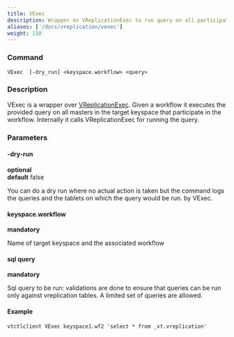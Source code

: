 ```yaml
---
title: VExec
description: Wrapper on VReplicationExec to run query on all participating masters
aliases: ['/docs/vreplication/vexec']
weight: 110
---
```


### Command

```
VExec  [-dry_run] <keyspace.workflow> <query>
```

### Description


VExec is a wrapper over [VReplicationExec](../vreplicationexec).
Given a workflow it executes the provided query on all masters in the target keyspace that participate
in the workflow. Internally it calls VReplicationExec for running the query.

### Parameters

#### -dry-run 
**optional**\
**default** false

<div class="cmd">
You can do a dry run where no actual action is taken but the command logs the queries and the tablets
 on which the query would be run.
by VExec.
</div>

#### keyspace.workflow 
**mandatory**

<div class="cmd">
Name of target keyspace and the associated workflow
</div>

#### sql query 
**mandatory**

<div class="cmd">
Sql query to be run: validations are done to ensure that queries can be run only against vreplication tables.
A limited set of queries are allowed. 
</div>

#### Example
```
vtctlclient VExec keyspace1.wf2 'select * from _vt.vreplication'
```
